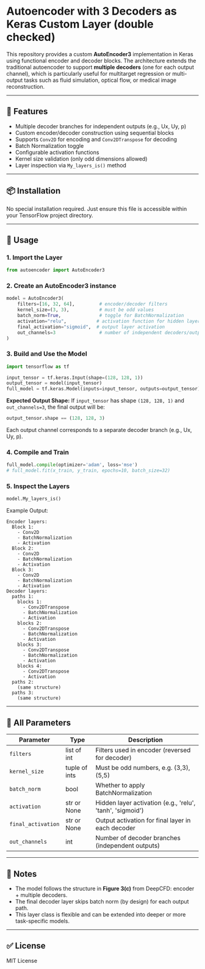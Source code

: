 # Autoencoder with 3 Decoders as Keras Custom Layer (double checked)

This repository provides a custom **AutoEncoder3** implementation in Keras using functional encoder and decoder blocks. The architecture extends the traditional autoencoder to support **multiple decoders** (one for each output channel), which is particularly useful for multitarget regression or multi-output tasks such as fluid simulation, optical flow, or medical image reconstruction.

---

## 🔧 Features

* Multiple decoder branches for independent outputs (e.g., Ux, Uy, p)
* Custom encoder/decoder construction using sequential blocks
* Supports `Conv2D` for encoding and `Conv2DTranspose` for decoding
* Batch Normalization toggle
* Configurable activation functions
* Kernel size validation (only odd dimensions allowed)
* Layer inspection via `My_layers_is()` method

---

## 📦 Installation

No special installation required. Just ensure this file is accessible within your TensorFlow project directory.

---

## 🚀 Usage

### 1. Import the Layer

```python
from autoencoder import AutoEncoder3
```

### 2. Create an AutoEncoder3 instance

```python
model = AutoEncoder3(
    filters=[16, 32, 64],         # encoder/decoder filters
    kernel_size=(3, 3),           # must be odd values
    batch_norm=True,              # toggle for BatchNormalization
    activation="relu",           # activation function for hidden layers
    final_activation="sigmoid",  # output layer activation
    out_channels=3                # number of independent decoders/outputs
)
```

### 3. Build and Use the Model

```python
import tensorflow as tf

input_tensor = tf.keras.Input(shape=(128, 128, 1))
output_tensor = model(input_tensor)
full_model = tf.keras.Model(inputs=input_tensor, outputs=output_tensor)
```

**Expected Output Shape:**
If `input_tensor` has shape `(128, 128, 1)` and `out_channels=3`, the final output will be:

```python
output_tensor.shape == (128, 128, 3)
```

Each output channel corresponds to a separate decoder branch (e.g., Ux, Uy, p).

### 4. Compile and Train

```python
full_model.compile(optimizer='adam', loss='mse')
# full_model.fit(x_train, y_train, epochs=10, batch_size=32)
```

### 5. Inspect the Layers

```python
model.My_layers_is()
```

Example Output:

```
Encoder layers:
  Block 1:
    - Conv2D
    - BatchNormalization
    - Activation
  Block 2:
    - Conv2D
    - BatchNormalization
    - Activation
  Block 3:
    - Conv2D
    - BatchNormalization
    - Activation
Decoder layers:
  paths 1:
    blocks 1:
      - Conv2DTranspose
      - BatchNormalization
      - Activation
    blocks 2:
      - Conv2DTranspose
      - BatchNormalization
      - Activation
    blocks 3:
      - Conv2DTranspose
      - BatchNormalization
      - Activation
    blocks 4:
      - Conv2DTranspose
      - Activation
  paths 2:
    (same structure)
  paths 3:
    (same structure)
```

---

## 🧪 All Parameters

| Parameter          | Type          | Description                                               |
| ------------------ | ------------- | --------------------------------------------------------- |
| `filters`          | list of int   | Filters used in encoder (reversed for decoder)            |
| `kernel_size`      | tuple of ints | Must be odd numbers, e.g. (3,3), (5,5)                    |
| `batch_norm`       | bool          | Whether to apply BatchNormalization                       |
| `activation`       | str or None   | Hidden layer activation (e.g., 'relu', 'tanh', 'sigmoid') |
| `final_activation` | str or None   | Output activation for final layer in each decoder         |
| `out_channels`     | int           | Number of decoder branches (independent outputs)          |

---

## 📌 Notes

* The model follows the structure in **Figure 3(c)** from DeepCFD: encoder + multiple decoders.
* The final decoder layer skips batch norm (by design) for each output path.
* This layer class is flexible and can be extended into deeper or more task-specific models.

---

## ✅ License

MIT License
